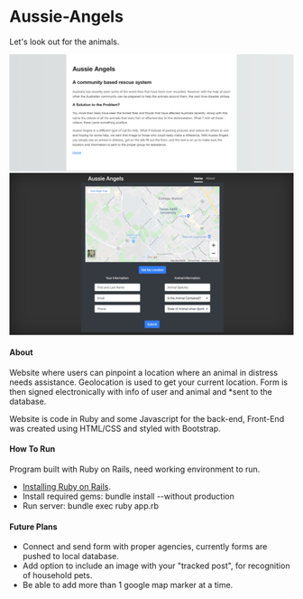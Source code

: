# Aussie-Angels
Let's look out for the animals.

![About](https://raw.githubusercontent.com/jramzz1/Aussie-Angels/master/About.png)
![Home-Page](https://raw.githubusercontent.com/jramzz1/Aussie-Angels/master/Home.png)

#### About
Website where users can pinpoint a location where an animal in distress needs assistance. 
Geolocation is used to get your current location. Form is then signed electronically with info of
user and animal and *sent to the database.

Website is code in Ruby and some Javascript for the back-end, Front-End was created using HTML/CSS and
styled with Bootstrap.

#### How To Run
Program built with Ruby on Rails, need working environment to run.
- [Installing Ruby on Rails](https://gorails.com/setup/osx/10.14-mojave). 
- Install required gems: bundle install --without production
- Run server: bundle exec ruby app.rb


#### Future Plans
  - Connect and send form with proper agencies, currently forms are pushed to local database.
  - Add option to include an image with your "tracked post", for recognition of household pets.
  - Be able to add more than 1 google map marker at a time.
